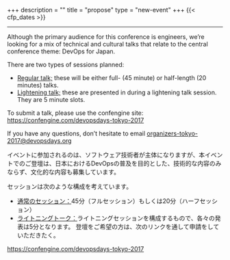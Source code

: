 +++
description = ""
title = "propose"
type = "new-event"
+++
{{< cfp_dates >}}

<hr>

Although the primary audience for this conference is engineers, we’re looking for a mix of technical and cultural talks that relate to the central conference theme: DevOps for Japan.

There are two types of sessions planned:

- <u>Regular talk;</u> these will be either full- (45 minute) or half-length (20 minutes) talks.
- <u>Lightening talk;</u> these are presented in during a lightening talk session. They are 5 minute slots.

To submit a talk, please use the confengine site: https://confengine.com/devopsdays-tokyo-2017

If you have any questions, don’t hesitate to email organizers-tokyo-2017@devopsdays.org

イベントに参加されるのは、ソフトウェア技術者が主体になりますが、本イベントでのご登壇は、日本におけるDevOpsの普及を目的とした、技術的な内容のみならず、文化的な内容も募集しています。

セッションは次のような構成を考えています。

- <u>通常のセッション：</u>45分（フルセッション）もしくは20分（ハーフセッション）
- <u>ライトニングトーク：</u>ライトニングセッションを構成するもので、各々の発表は5分となります。
登壇をご希望の方は、次のリンクを通して申請をしていただきたく。

https://confengine.com/devopsdays-tokyo-2017